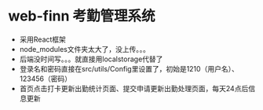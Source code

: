 # web-finn  考勤管理系统

- 采用React框架
- node_modules文件夹太大了，没上传。。。
- 后端没时间写。。。就直接用localstorage代替了
- 登录名和密码直接在src/utils/Config里设置了，初始是1210（用户名）、123456（密码）
- 首页点击打卡更新出勤统计页面、提交申请更新出勤处理页面，每天24点后信息更新
